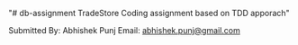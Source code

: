 "# db-assignment TradeStore Coding assignment based on TDD apporach" 

Submitted By: Abhishek Punj
Email: abhishek.punj@gmail.com